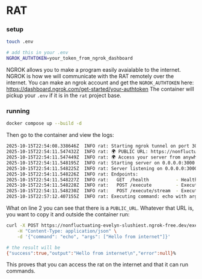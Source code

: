 # RAT

### setup

```bash
touch .env

# add this in your .env
NGROK_AUTHTOKEN=your_token_from_ngrok_dashboard
```

NGROK allows you to make a program easily avaialable to the internet.
NGROK is how we will communicate with the RAT remotely over the internet.
You can make an ngrok account and get the `NGROK_AUTHTOKEN` here: https://dashboard.ngrok.com/get-started/your-authtoken
The container will pickup your `.env` if it is in the `rat` project base.

### running

```bash
docker compose up --build -d
```

Then go to the container and view the logs:

```bash
2025-10-15T22:54:08.338646Z  INFO rat: Starting ngrok tunnel on port 3000
2025-10-15T22:54:11.547432Z  INFO rat: 🌍 PUBLIC URL: https://nonfluctuating-evelyn-slushiest.ngrok-free.dev⁠
2025-10-15T22:54:11.547449Z  INFO rat: 🌍 Access your server from anywhere at: https://nonfluctuating-evelyn-slushiest.ngrok-free.dev⁠
2025-10-15T22:54:11.548195Z  INFO rat: Starting server on 0.0.0.0:3000
2025-10-15T22:54:11.548225Z  INFO rat: Server listening on 0.0.0.0:3000
2025-10-15T22:54:11.548226Z  INFO rat: Endpoints:
2025-10-15T22:54:11.548227Z  INFO rat:   GET  /health          - Health check
2025-10-15T22:54:11.548228Z  INFO rat:   POST /execute         - Execute command and return full output
2025-10-15T22:54:11.548230Z  INFO rat:   POST /execute/stream  - Execute command and stream output
2025-10-15T22:57:12.407155Z  INFO rat: Executing command: echo with args: Some(["Hello from internet"])
```

What on line 2 you can see that there is a `PUBLIC_URL`.
Whatever that URL is, you want to copy it and outside the container run:

```bash
curl -X POST https://nonfluctuating-evelyn-slushiest.ngrok-free.dev/execute \
    -H "Content-Type: application/json" \
    -d '{"command": "echo", "args": ["Hello from internet"]}'

# the result will be
{"success":true,"output":"Hello from internet\n","error":null}%
```

This proves that you can access the rat on the internet and that it can run commands.
